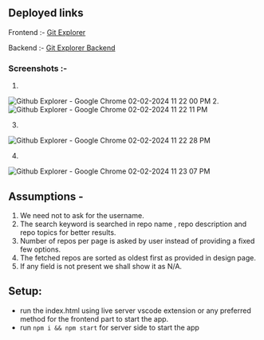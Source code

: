 
## Deployed links

Frontend :- [Git Explorer](https://tr4ce007.github.io/taskgitexplorer/)

Backend :- [Git Explorer Backend](https://fylebackend.onrender.com)

### Screenshots :-
1.
 ![Github Explorer - Google Chrome 02-02-2024 11 22 00 PM](https://github.com/Tr4ce007/taskgitexplorer/assets/76108780/5e38a0b4-006c-4a90-8ff1-caed6393bcbd)
2. 
   ![Github Explorer - Google Chrome 02-02-2024 11 22 11 PM](https://github.com/Tr4ce007/taskgitexplorer/assets/76108780/5fc48dad-bfe0-4b63-8892-79281fd6a785)

3.
  ![Github Explorer - Google Chrome 02-02-2024 11 22 28 PM](https://github.com/Tr4ce007/taskgitexplorer/assets/76108780/1e4c9c6b-3ca9-496a-9545-ce3d7c95000e)

4.
  ![Github Explorer - Google Chrome 02-02-2024 11 23 07 PM](https://github.com/Tr4ce007/taskgitexplorer/assets/76108780/003f17c2-b08f-442a-b9db-cf677ce3715e)

## Assumptions - 
1. We need not to ask for the username.
2. The search keyword is searched in repo name , repo description and repo topics for better results.
3. Number of repos per page is asked by user instead of providing a fixed few options.
4. The fetched repos are sorted as oldest first as provided in design page.
5. If any field is not present we shall show it as N/A.

## Setup:
- run the index.html using live server vscode extension or any preferred method for the frontend part to start the app.
- run ```npm i && npm start``` for server side to start the app
